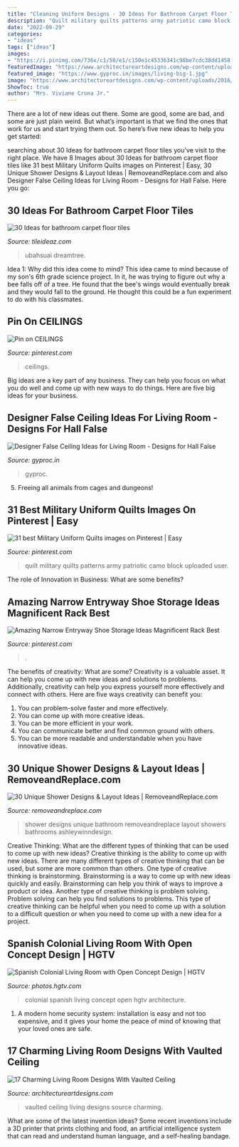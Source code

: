 ```yaml
---
title: "Cleaning Uniform Designs - 30 Ideas For Bathroom Carpet Floor Tiles"
description: "Quilt military quilts patterns army patriotic camo block uploaded user"
date: "2022-09-29"
categories:
- "ideas"
tags: ["ideas"]
images:
- "https://i.pinimg.com/736x/c1/50/e1/c150e1c45336341c98be7cdc38dd1458.jpg"
featuredImage: "https://www.architectureartdesigns.com/wp-content/uploads/2016/06/1-16.jpg"
featured_image: "https://www.gyproc.in/images/living-big-1.jpg"
image: "https://www.architectureartdesigns.com/wp-content/uploads/2016/06/1-16.jpg"
ShowToc: true
author: "Mrs. Viviane Crona Jr."
---
```



There are a lot of new ideas out there. Some are good, some are bad, and some are just plain weird. But what’s important is that we find the ones that work for us and start trying them out. So here’s five new ideas to help you get started: 

	

		
searching about 30 Ideas for bathroom carpet floor tiles you've visit to the right place. We have 8 Images about 30 Ideas for bathroom carpet floor tiles like 31 best Military Uniform Quilts images on Pinterest | Easy, 30 Unique Shower Designs &amp; Layout Ideas | RemoveandReplace.com and also Designer False Ceiling Ideas for Living Room - Designs for Hall False. Here you go:
		
    
## 30 Ideas For Bathroom Carpet Floor Tiles

<img loading=lazy src="https://www.tileideaz.com/wp-content/uploads/2015/12/cool-carpet-design-for-fancy-home.jpg" onerror="this.onerror=null;this.src='https://tse4.mm.bing.net/th?id=OIP.kDrHkofoiyac89Cmbx_IUgHaKl&amp;pid=15.1';" alt="30 Ideas for bathroom carpet floor tiles">

_Source: tileideaz.com_

>ubahsuai dreamtree. 

	

Idea 1: Why did this idea come to mind?
This idea came to mind because of my son's 6th grade science project. In it, he was trying to figure out why a bee falls off of a tree. He found that the bee's wings would eventually break and they would fall to the ground. He thought this could be a fun experiment to do with his classmates.

    
## Pin On CEILINGS

<img loading=lazy src="https://i.pinimg.com/736x/37/6b/ae/376baebb7b9ee5fdd0fec7efb574e388.jpg" onerror="this.onerror=null;this.src='https://tse2.mm.bing.net/th?id=OIP.ij7fJ-8iqSs1Eoj-Lpx-nwHaJ3&amp;pid=15.1';" alt="Pin on CEILINGS">

_Source: pinterest.com_

>ceilings. 

	

Big ideas are a key part of any business. They can help you focus on what you do well and come up with new ways to do things. Here are five big ideas for your business.

    
## Designer False Ceiling Ideas For Living Room - Designs For Hall False

<img loading=lazy src="https://www.gyproc.in/images/living-big-1.jpg" onerror="this.onerror=null;this.src='https://tse2.mm.bing.net/th?id=OIP.QbvNze43I0Py0mI98bGA4QHaE8&amp;pid=15.1';" alt="Designer False Ceiling Ideas for Living Room - Designs for Hall False">

_Source: gyproc.in_

>gyproc. 

	

5. Freeing all animals from cages and dungeons!

    
## 31 Best Military Uniform Quilts Images On Pinterest | Easy

<img loading=lazy src="https://i.pinimg.com/736x/c1/50/e1/c150e1c45336341c98be7cdc38dd1458.jpg" onerror="this.onerror=null;this.src='https://tse1.mm.bing.net/th?id=OIP.E6Cx7cKoZfO1IO2v6qX8WQHaJ4&amp;pid=15.1';" alt="31 best Military Uniform Quilts images on Pinterest | Easy">

_Source: pinterest.com_

>quilt military quilts patterns army patriotic camo block uploaded user. 

	

The role of Innovation in Business: What are some benefits?
 

    
## Amazing Narrow Entryway Shoe Storage Ideas Magnificent Rack Best

<img loading=lazy src="https://i.pinimg.com/736x/01/74/be/0174be6615762a02315d816be22f6177.jpg" onerror="this.onerror=null;this.src='https://tse3.mm.bing.net/th?id=OIP.FJ4u2_zbOhW2x5dk4kQGXgHaGX&amp;pid=15.1';" alt="Amazing Narrow Entryway Shoe Storage Ideas Magnificent Rack Best">

_Source: pinterest.com_

>. 

	

The benefits of creativity: What are some?
Creativity is a valuable asset. It can help you come up with new ideas and solutions to problems. Additionally, creativity can help you express yourself more effectively and connect with others. Here are five ways creativity can benefit you: 
1) You can problem-solve faster and more effectively.
2) You can come up with more creative ideas.
3) You can be more efficient in your work.
4) You can communicate better and find common ground with others.
5) You can be more readable and understandable when you have innovative ideas.

    
## 30 Unique Shower Designs &amp; Layout Ideas | RemoveandReplace.com

<img loading=lazy src="http://removeandreplace.com/wp-content/uploads/2014/09/Unique-Shower-Designs-Ideas_15.jpg" onerror="this.onerror=null;this.src='https://tse2.mm.bing.net/th?id=OIP._vfOZ7HXiEhQAbUp4yx9wAHaLX&amp;pid=15.1';" alt="30 Unique Shower Designs &amp; Layout Ideas | RemoveandReplace.com">

_Source: removeandreplace.com_

>shower designs unique bathroom removeandreplace layout showers bathrooms ashleywinndesign. 

	

Creative Thinking: What are the different types of thinking that can be used to come up with new ideas?
Creative thinking is the ability to come up with new ideas. There are many different types of creative thinking that can be used, but some are more common than others. One type of creative thinking is brainstorming. Brainstorming is a way to come up with new ideas quickly and easily. Brainstorming can help you think of ways to improve a product or idea. Another type of creative thinking is problem solving. Problem solving can help you find solutions to problems. This type of creative thinking can be helpful when you need to come up with a solution to a difficult question or when you need to come up with a new idea for a project.

    
## Spanish Colonial Living Room With Open Concept Design | HGTV

<img loading=lazy src="https://hgtvhome.sndimg.com/content/dam/images/hgtv/fullset/2016/9/1/0/IS-Architecture_Barber-Tract-Spanish-Colonial_5.jpg.rend.hgtvcom.966.690.suffix/1472747379512.jpeg" onerror="this.onerror=null;this.src='https://tse2.mm.bing.net/th?id=OIP.-wrwWRDqT-lHHS34Jhn3oQHaFS&amp;pid=15.1';" alt="Spanish Colonial Living Room with Open Concept Design | HGTV">

_Source: photos.hgtv.com_

>colonial spanish living concept open hgtv architecture. 

	

1. A modern home security system: installation is easy and not too expensive, and it gives your home the peace of mind of knowing that your loved ones are safe. 

    
## 17 Charming Living Room Designs With Vaulted Ceiling

<img loading=lazy src="https://www.architectureartdesigns.com/wp-content/uploads/2016/06/1-16.jpg" onerror="this.onerror=null;this.src='https://tse2.mm.bing.net/th?id=OIP.lbndGVBOIkhHKfiaXYYOEAHaJt&amp;pid=15.1';" alt="17 Charming Living Room Designs With Vaulted Ceiling">

_Source: architectureartdesigns.com_

>vaulted ceiling living designs source charming. 

	

What are some of the latest invention ideas?
Some recent inventions include a 3D printer that prints clothing and food, an artificial intelligence system that can read and understand human language, and a self-healing bandage.

